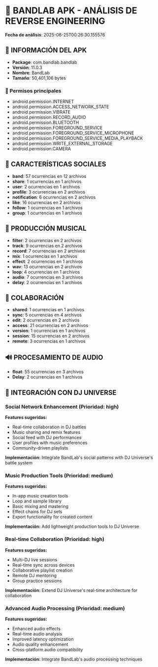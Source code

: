 # 🎵 BANDLAB APK - ANÁLISIS DE REVERSE ENGINEERING

**Fecha de análisis**: 2025-06-25T00:26:30.155576

## 📱 INFORMACIÓN DEL APK

- **Package**: com.bandlab.bandlab
- **Versión**: 11.0.3
- **Nombre**: BandLab
- **Tamaño**: 50,401,106 bytes

### 🔐 Permisos principales
- android.permission.INTERNET
- android.permission.ACCESS_NETWORK_STATE
- android.permission.VIBRATE
- android.permission.RECORD_AUDIO
- android.permission.BLUETOOTH
- android.permission.FOREGROUND_SERVICE
- android.permission.FOREGROUND_SERVICE_MICROPHONE
- android.permission.FOREGROUND_SERVICE_MEDIA_PLAYBACK
- android.permission.WRITE_EXTERNAL_STORAGE
- android.permission.CAMERA

## 👥 CARACTERÍSTICAS SOCIALES

- **band**: 57 ocurrencias en 12 archivos
- **share**: 1 ocurrencias en 1 archivos
- **user**: 2 ocurrencias en 1 archivos
- **profile**: 3 ocurrencias en 2 archivos
- **notification**: 6 ocurrencias en 2 archivos
- **like**: 16 ocurrencias en 2 archivos
- **follow**: 1 ocurrencias en 1 archivos
- **group**: 1 ocurrencias en 1 archivos

## 🎵 PRODUCCIÓN MUSICAL

- **filter**: 2 ocurrencias en 2 archivos
- **track**: 9 ocurrencias en 2 archivos
- **record**: 7 ocurrencias en 2 archivos
- **mix**: 1 ocurrencias en 1 archivos
- **effect**: 2 ocurrencias en 1 archivos
- **wav**: 13 ocurrencias en 2 archivos
- **loop**: 4 ocurrencias en 1 archivos
- **audio**: 7 ocurrencias en 3 archivos
- **delay**: 2 ocurrencias en 1 archivos

## 🤝 COLABORACIÓN

- **shared**: 1 ocurrencias en 1 archivos
- **sync**: 5 ocurrencias en 4 archivos
- **edit**: 2 ocurrencias en 2 archivos
- **access**: 21 ocurrencias en 2 archivos
- **version**: 1 ocurrencias en 1 archivos
- **session**: 15 ocurrencias en 2 archivos
- **remote**: 3 ocurrencias en 1 archivos

## 🔊 PROCESAMIENTO DE AUDIO

- **float**: 55 ocurrencias en 3 archivos
- **Delay**: 2 ocurrencias en 1 archivos

## 🎯 INTEGRACIÓN CON DJ UNIVERSE

### Social Network Enhancement (Prioridad: high)

**Features sugeridas:**
- Real-time collaboration in DJ battles
- Music sharing and remix features
- Social feed with DJ performances
- User profiles with music preferences
- Community-driven playlists

**Implementación:** Integrate BandLab's social patterns with DJ Universe's battle system

### Music Production Tools (Prioridad: medium)

**Features sugeridas:**
- In-app music creation tools
- Loop and sample library
- Basic mixing and mastering
- Effect chains for DJ sets
- Export functionality for created content

**Implementación:** Add lightweight production tools to DJ Universe

### Real-time Collaboration (Prioridad: high)

**Features sugeridas:**
- Multi-DJ live sessions
- Real-time sync across devices
- Collaborative playlist creation
- Remote DJ mentoring
- Group practice sessions

**Implementación:** Extend DJ Universe's real-time architecture for collaboration

### Advanced Audio Processing (Prioridad: medium)

**Features sugeridas:**
- Enhanced audio effects
- Real-time audio analysis
- Improved latency optimization
- Audio quality enhancement
- Cross-platform audio compatibility

**Implementación:** Integrate BandLab's audio processing techniques

